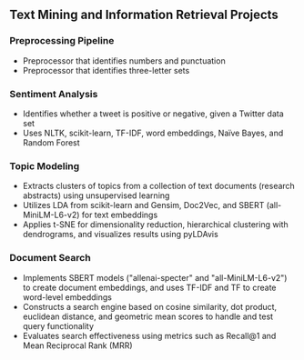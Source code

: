 ## Text Mining and Information Retrieval Projects

### Preprocessing Pipeline
- Preprocessor that identifies numbers and punctuation  
- Preprocessor that identifies three-letter sets  

### Sentiment Analysis
- Identifies whether a tweet is positive or negative, given a Twitter data set
- Uses NLTK, scikit-learn, TF-IDF, word embeddings, Naïve Bayes, and Random Forest

### Topic Modeling
- Extracts clusters of topics from a collection of text documents (research abstracts) using unsupervised learning  
- Utilizes LDA from scikit-learn and Gensim, Doc2Vec, and SBERT (all-MiniLM-L6-v2) for text embeddings  
- Applies t-SNE for dimensionality reduction, hierarchical clustering with dendrograms, and visualizes results using pyLDAvis 

### Document Search
- Implements SBERT models ("allenai-specter" and "all-MiniLM-L6-v2") to create document embeddings, and uses TF-IDF and TF to create word-level embeddings
- Constructs a search engine based on cosine similarity, dot product, euclidean distance, and geometric mean scores to handle and test query functionality
- Evaluates search effectiveness using metrics such as Recall@1 and Mean Reciprocal Rank (MRR)
